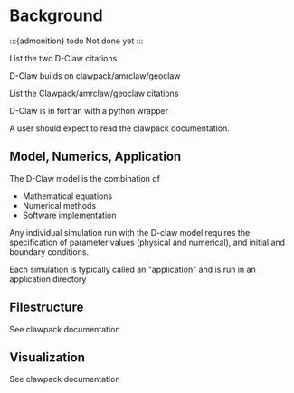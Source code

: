 # Background

:::{admonition} todo
Not done yet
:::

List the two D-Claw citations

D-Claw builds on clawpack/amrclaw/geoclaw

List the Clawpack/amrclaw/geoclaw citations

D-Claw is in fortran with a python wrapper

A user should expect to read the clawpack documentation.

## Model, Numerics, Application

The D-Claw model is the combination of
- Mathematical equations
- Numerical methods
- Software implementation


Any individual simulation run with the D-claw model requires the
specification of parameter values (physical and numerical), and
initial and boundary conditions.

Each simulation is typically called an "application" and is run in an
application directory



## Filestructure

See clawpack documentation


## Visualization

See clawpack documentation
